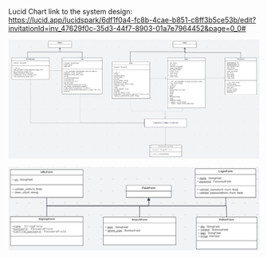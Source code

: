Lucid Chart link to the system design:
https://lucid.app/lucidspark/6df1f0a4-fc8b-4cae-b851-c8ff3b5ce53b/edit?invitationId=inv_47629f0c-35d3-44f7-8903-01a7e7964452&page=0_0#

![img_1.png](img_1.png)

![img.png](img.png)

